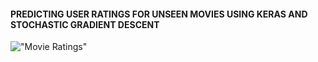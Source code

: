 #### PREDICTING USER RATINGS FOR UNSEEN MOVIES USING KERAS AND STOCHASTIC GRADIENT DESCENT

!["Movie Ratings"]("http://clipart-library.com/images/rTLnRzGzc.jpg")
